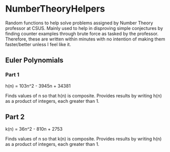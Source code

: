 # NumberTheoryHelpers
Random functions to help solve problems assigned by Number Theory professor at CSUS.
Mainly used to help in disproving simple conjectures by finding counter examples through brute force
as tasked by the professor.
Therefore, these are written within minutes with no intention of making them faster/better unless I feel like it.

## Euler Polynomials
### Part 1
h(n) = 103n^2 - 3945n + 34381

Finds values of n so that h(n) is composite. Provides results by writing h(n) as a product of integers, each greater than 1.

## Part 2
k(n) = 36n^2 - 810n + 2753

Finds values of n so that k(n) is composite. Provides results by writing h(n) as a product of integers, each greater than 1.
